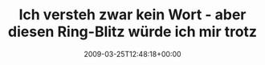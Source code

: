 ---
retweeted: false
source: <a href="http://twitter.com" rel="nofollow">Twitter Web Client</a>
entities:
  hashtags: []
  symbols: []
  user_mentions: []
  urls: []
display_text_range:
- '0'
- '114'
favorite_count: '0'
id_str: '1387677365'
truncated: false
retweet_count: '0'
id: '1387677365'
created_at: Wed Mar 25 12:48:18 +0000 2009
favorited: false
full_text: 'Ich versteh zwar kein Wort - aber diesen Ring-Blitz würde ich mir trotzdem
  gern mal nachbasteln: http://is.gd/ot5M'
lang: de
tags:
- pesos/twitter
date: '2009-03-25T12:48:18+00:00'
src: https://twitter.com/bascht/status/1387677365
original_url: https://twitter.com/bascht/status/1387677365
type: twitter_tweet
text: 'Ich versteh zwar kein Wort - aber diesen Ring-Blitz würde ich mir trotzdem
  gern mal nachbasteln: http://is.gd/ot5M'
title: Ich versteh zwar kein Wort - aber diesen Ring-Blitz würde ich mir trotz

---